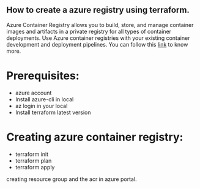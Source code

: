## How to create a azure registry using terraform.

Azure Container Registry allows you to build, store, and manage container images and artifacts in a private registry for all types of container deployments. Use Azure container registries with your existing container development and deployment pipelines. You can follow this <a href="https://learn.microsoft.com/en-us/azure/container-registry/" target="_blank">link</a> to know more.

# Prerequisites:
* azure account
* Install azure-cli in local
* az login in your local
* Install terraform latest version

# Creating azure container registry:
* terraform init
* terraform plan 
* terraform apply

creating resource group and the acr in azure portal.
